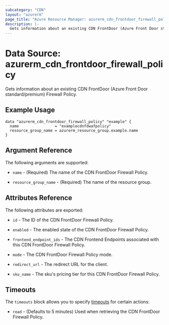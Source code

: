 ```yaml
---
subcategory: "CDN"
layout: "azurerm"
page_title: "Azure Resource Manager: azurerm_cdn_frontdoor_firewall_policy"
description: |-
  Gets information about an existing CDN FrontDoor (Azure Front Door standard/premium) Firewall Policy.
---
```


# Data Source: azurerm_cdn_frontdoor_firewall_policy

Gets information about an existing CDN FrontDoor (Azure Front Door standard/premium) Firewall Policy.

## Example Usage

```hcl
data "azurerm_cdn_frontdoor_firewall_policy" "example" {
  name                = "examplecdnfdwafpolicy"
  resource_group_name = azurerm_resource_group.example.name
}
```

## Argument Reference

The following arguments are supported:

* `name` - (Required) The name of the CDN FrontDoor Firewall Policy.

* `resource_group_name` - (Required) The name of the resource group.

## Attributes Reference

The following attributes are exported:

* `id` - The ID of the CDN FrontDoor Firewall Policy.

* `enabled` - The enabled state of the CDN FrontDoor Firewall Policy.

* `frontend_endpoint_ids` - The CDN Frontend Endpoints associated with this CDN FrontDoor Firewall Policy.

* `mode` - The CDN FrontDoor Firewall Policy mode.

* `redirect_url` - The redirect URL for the client.

* `sku_name` - The sku's pricing tier for this CDN FrontDoor Firewall Policy.

## Timeouts

The `timeouts` block allows you to specify [timeouts](https://www.terraform.io/docs/configuration/resources.html#timeouts) for certain actions:

* `read` - (Defaults to 5 minutes) Used when retrieving the CDN FrontDoor Firewall Policy.
